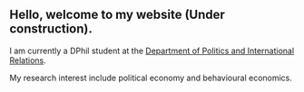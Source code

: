 ## Hello, welcome to my website (Under construction).

I am currently a DPhil student at the [Department of Politics and International Relations](https://github.com/ftraposo/home/edit/master/README.md). 

My research interest include political economy and behavioural economics. 
